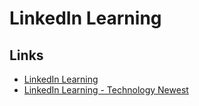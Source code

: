 # LinkedIn Learning

## Links

- [LinkedIn Learning](https://linkedin.com/learning/)
- [LinkedIn Learning - Technology Newest](https://linkedin.com/learning/topics/technology?sortBy=RECENCY)
